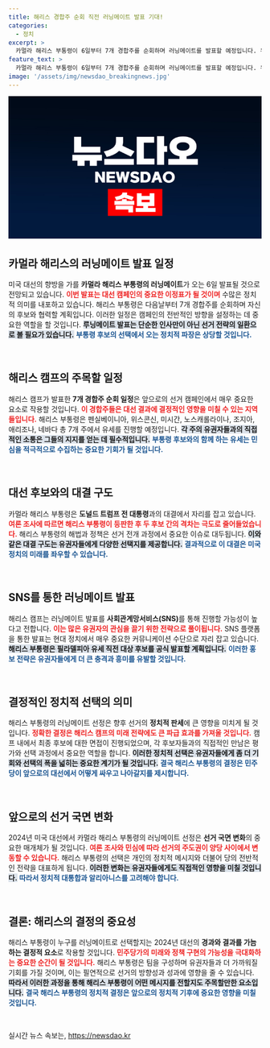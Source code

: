 ```yaml
---
title: 해리스 경합주 순회 직전 러닝메이트 발표 기대!
categories:
  - 정치
excerpt: >
  카멀라 해리스 부통령이 6일부터 7개 경합주를 순회하며 러닝메이트를 발표할 예정입니다. 유세 직전의 발표가 선거 판세에 미칠 영향은 과연? 클릭해 확인해보세요!
feature_text: >
  카멀라 해리스 부통령이 6일부터 7개 경합주를 순회하며 러닝메이트를 발표할 예정입니다. 유세 직전의 발표가 선거 판세에 미칠 영향은 과연? 클릭해 확인해보세요!
image: '/assets/img/newsdao_breakingnews.jpg'
---
```


<p><img src="/assets/img/newsdao_breakingnews.jpg" alt="bookingtag 속보" /></p>

<h2 data-ke-size="size26">카멀라 해리스의 러닝메이트 발표 일정</h2>

<p data-ke-size="size16">미국 대선의 향방을 가를 <b>카멀라 해리스 부통령의 러닝메이트</b>가 오는 6일 발표될 것으로 전망되고 있습니다. <b><span style="color: #ee2323;">이번 발표는 대선 캠페인의 중요한 이정표가 될 것이며</span></b> 수많은 정치적 의미를 내포하고 있습니다. 해리스 부통령은 다음날부터 7개 경합주를 순회하며 자신의 후보와 협력할 계획입니다. 이러한 일정은 캠페인의 전반적인 방향을 설정하는 데 중요한 역할을 할 것입니다. <b><span style="background-color: #21538527;">루닝메이트 발표는 단순한 인사만이 아닌 선거 전략의 일환으로 볼 필요가 있습니다.</span></b> <b><span style="color: #1a5490;">부통령 후보의 선택에서 오는 정치적 파장은 상당할 것입니다.</span></b></p>

<p data-ke-size="size16">&nbsp;</p>

<h2 data-ke-size="size26">해리스 캠프의 주목할 일정</h2>

<p data-ke-size="size16">해리스 캠프가 발표한 <b>7개 경합주 순회 일정</b>은 앞으로의 선거 캠페인에서 매우 중요한 요소로 작용할 것입니다. <b><span style="color: #ee2323;">이 경합주들은 대선 결과에 결정적인 영향을 미칠 수 있는 지역들입니다.</span></b> 해리스 부통령은 펜실베이니아, 위스콘신, 미시간, 노스캐롤라이나, 조지아, 애리조나, 네바다 총 7개 주에서 유세를 진행할 예정입니다. <b><span style="background-color: #21538527;">각 주의 유권자들과의 직접적인 소통은 그들의 지지를 얻는 데 필수적입니다.</span></b> <b><span style="color: #1a5490;">부통령 후보와의 함께 하는 유세는 민심을 적극적으로 수집하는 중요한 기회가 될 것입니다.</span></b></p>

<p data-ke-size="size16">&nbsp;</p>

<h2 data-ke-size="size26">대선 후보와의 대결 구도</h2>

<p data-ke-size="size16">카멀라 해리스 부통령은 <b>도널드 트럼프 전 대통령</b>과의 대결에서 자리를 잡고 있습니다. <b><span style="color: #ee2323;">여론 조사에 따르면 해리스 부통령이 등판한 후 두 후보 간의 격차는 극도로 줄어들었습니다.</span></b> 해리스 부통령의 해법과 정책은 선거 전개 과정에서 중요한 이슈로 대두됩니다. <b><span style="background-color: #21538527;">이와 같은 대결 구도는 유권자들에게 다양한 선택지를 제공합니다.</span></b> <b><span style="color: #1a5490;">결과적으로 이 대결은 미국 정치의 미래를 좌우할 수 있습니다.</span></b></p>

<p data-ke-size="size16">&nbsp;</p>

<h2 data-ke-size="size26">SNS를 통한 러닝메이트 발표</h2>

<p data-ke-size="size16">해리스 캠프는 러닝메이트 발표를 <b>사회관계망서비스(SNS)</b>를 통해 진행할 가능성이 높다고 전합니다. <b><span style="color: #ee2323;">이는 많은 유권자의 관심을 끌기 위한 전략으로 풀이됩니다.</span></b> SNS 플랫폼을 통한 발표는 현대 정치에서 매우 중요한 커뮤니케이션 수단으로 자리 잡고 있습니다. <b><span style="background-color: #21538527;">해리스 부통령은 필라델피아 유세 직전 대상 후보를 공식 발표할 계획입니다.</span></b> <b><span style="color: #1a5490;">이러한 홍보 전략은 유권자들에게 더 큰 충격과 흥미를 유발할 것입니다.</span></b></p>

<p data-ke-size="size16">&nbsp;</p>

<h2 data-ke-size="size26">결정적인 정치적 선택의 의미</h2>

<p data-ke-size="size16">해리스 부통령의 러닝메이트 선정은 향후 선거의 <b>정치적 판세</b>에 큰 영향을 미치게 될 것입니다. <b><span style="color: #ee2323;">정확한 결정은 해리스 캠프의 미래 전략에도 큰 파급 효과를 가져올 것입니다.</span></b> 캠프 내에서 최종 후보에 대한 면접이 진행되었으며, 각 후보자들과의 직접적인 만남은 평가와 선택 과정에서 중요한 역할을 합니다. <b><span style="background-color: #21538527;">이러한 정치적 선택은 유권자들에게 좀 더 기회와 선택의 폭을 넓히는 중요한 계기가 될 것입니다.</span></b> <b><span style="color: #1a5490;">결국 해리스 부통령의 결정은 민주당이 앞으로의 대선에서 어떻게 싸우고 나아갈지를 제시합니다.</span></b></p>

<p data-ke-size="size16">&nbsp;</p>

<h2 data-ke-size="size26">앞으로의 선거 국면 변화</h2>

<p data-ke-size="size16">2024년 미국 대선에서 카멀라 해리스 부통령의 러닝메이트 선정은 <b>선거 국면 변화</b>의 중요한 매개체가 될 것입니다. <b><span style="color: #ee2323;">여론 조사와 민심에 따라 선거의 주도권이 양당 사이에서 변동할 수 있습니다.</span></b> 해리스 부통령의 선택은 개인의 정치적 메시지와 더불어 당의 전반적인 전략을 대표하게 됩니다. <b><span style="background-color: #21538527;">이러한 변화는 유권자들에게도 직접적인 영향을 미칠 것입니다.</span></b> <b><span style="color: #1a5490;">따라서 정치적 대통합과 알리아니스를 고려해야 합니다.</span></b></p>

<p data-ke-size="size16">&nbsp;</p>

<h2 data-ke-size="size26">결론: 해리스의 결정의 중요성</h2>

<p data-ke-size="size16">해리스 부통령이 누구를 러닝메이트로 선택할지는 2024년 대선의 <b>경과와 결과를 가늠하는 결정적 요소</b>로 작용할 것입니다. <b><span style="color: #ee2323;">민주당가의 미래와 정책 구현의 가능성을 극대화하는 중요한 순간이 될 것입니다.</span></b> 해리스 부통령은 팀을 구성하며 유권자들과 더 가까워질 기회를 가질 것이며, 이는 필연적으로 선거의 방향성과 성과에 영향을 줄 수 있습니다. <b><span style="background-color: #21538527;">따라서 이러한 과정을 통해 해리스 부통령이 어떤 메시지를 전할지도 주목할만한 요소입니다.</span></b> <b><span style="color: #1a5490;">결국 해리스 부통령의 정치적 결정은 앞으로의 정치적 기후에 중요한 영향을 미칠 것입니다.</span></b></p>

<p data-ke-size="size16">&nbsp;</p>
실시간 뉴스 속보는, <a href="https://newsdao.kr" rel="dofollow">https://newsdao.kr</a>


